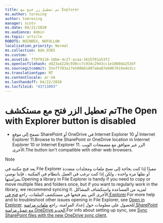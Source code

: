```yaml
---
title: تم تعطيل زر فتح مع Explorer
ms.author: toresing
author: tomresing
manager: scotv
ms.date: 04/21/2020
ms.audience: Admin
ms.topic: article
ROBOTS: NOINDEX, NOFOLLOW
localization_priority: Normal
ms.collection: Adm_O365
ms.custom: ''
ms.assetid: ff0f9110-10be-4c27-acaa-1615f81a53f2
ms.openlocfilehash: dd23a4228c930cc7c934c2943cc1e1080da253df
ms.sourcegitcommit: 55eff703a17e500681d8fa6a87eb067019ade3cc
ms.translationtype: MT
ms.contentlocale: ar-SA
ms.lasthandoff: 04/22/2020
ms.locfileid: "43713093"
---
```

# <a name="the-open-with-explorer-button-is-disabled"></a><span data-ttu-id="3ace0-102">تم تعطيل الزر فتح مع مستكشف</span><span class="sxs-lookup"><span data-stu-id="3ace0-102">The Open with Explorer button is disabled</span></span>

- <span data-ttu-id="3ace0-103">تصفح إلى موقع SharePoint أو OneDrive في Internet Explorer 10 أو Internet Explorer 11.</span><span class="sxs-lookup"><span data-stu-id="3ace0-103">Browse to the SharePoint or OneDrive location in Internet Explorer 10 or Internet Explorer 11.</span></span> <span data-ttu-id="3ace0-104">الزر غير متوافق مع متصفحات الويب الأخرى.</span><span class="sxs-lookup"><span data-stu-id="3ace0-104">The button isn't compatible with other web browsers.</span></span>
    
> [!NOTE]
> <span data-ttu-id="3ace0-105">يعد فتح مكتبة في File Explorer مفيدًا إذا كنت بحاجة إلى نسخ ملفات ومجلدات متعددة أو نقلها مرة واحدة ، ولكن إذا كنت ترغب في العمل بانتظام في المكتبة ، فإننا نوصي بمزامنتها.</span><span class="sxs-lookup"><span data-stu-id="3ace0-105">Opening a library in File Explorer is handy if you need to copy or move multiple files and folders once, but if you want to regularly work in the library, we recommend syncing it.</span></span> <span data-ttu-id="3ace0-106">لمزيد من المساعدة واستكشاف المشاكل الأخرى التي يتم فتحها في مستكشف الملفات، راجع [فتح في Explorer](https://go.microsoft.com/fwlink/?linkid=871665).</span><span class="sxs-lookup"><span data-stu-id="3ace0-106">For more help and to troubleshoot other issues opening in File Explorer, see [Open in Explorer](https://go.microsoft.com/fwlink/?linkid=871665).</span></span> <span data-ttu-id="3ace0-107">للحصول على معلومات حول إعداد المزامنة، راجع [ملفات مزامنة SharePoint مع عميل مزامنة OneDrive الجديد](https://go.microsoft.com/fwlink/?linkid=871666).</span><span class="sxs-lookup"><span data-stu-id="3ace0-107">For info about setting up sync, see [Sync SharePoint files with the new OneDrive sync client](https://go.microsoft.com/fwlink/?linkid=871666).</span></span> 
  

